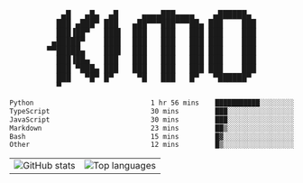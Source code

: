 <div align="center">
<pre>
   ▄█   ▄█▄  ▄█     ▄▄▄▄███▄▄▄▄    ▄██████▄ 
  ███ ▄███▀ ███   ▄██▀▀▀███▀▀▀██▄ ███    ███
  ███▐██▀   ███▌  ███   ███   ███ ███    ███
 ▄█████▀    ███▌  ███   ███   ███ ███    ███
▀▀█████▄    ███▌  ███   ███   ███ ███    ███
  ███▐██▄   ███   ███   ███   ███ ███    ███
  ███ ▀███▄ ███   ███   ███   ███ ███    ███
  ███   ▀█▀ █▀     ▀█   ███   █▀   ▀██████▀ 
  ▀                                         
</pre>
  

<!--START_SECTION:waka-->

```txt
Python                             1 hr 56 mins    ███████████░░░░░░░░░░░░░░   44.66 %
TypeScript                         30 mins         ███░░░░░░░░░░░░░░░░░░░░░░   11.81 %
JavaScript                         30 mins         ███░░░░░░░░░░░░░░░░░░░░░░   11.55 %
Markdown                           23 mins         ██▒░░░░░░░░░░░░░░░░░░░░░░   08.99 %
Bash                               15 mins         █▓░░░░░░░░░░░░░░░░░░░░░░░   06.14 %
Other                              12 mins         █▒░░░░░░░░░░░░░░░░░░░░░░░   04.69 %
```

<!--END_SECTION:waka-->

<table align="center">
  <tr>
    <td valign="top">
      <img alt="GitHub stats"
           src="https://github-readme-stats.vercel.app/api?username=kim0chi&show_icons=true&hide_title=true&rank_icon=percentile&line_height=28&hide_border=true&theme=dark" />
    </td>
    <td valign="top">
      <img alt="Top languages"
           src="https://github-readme-stats.vercel.app/api/top-langs/?username=kim0chi&layout=compact&card_width=420&langs_count=8&hide_border=true&theme=dark" />
    </td>
  </tr>
</table>


